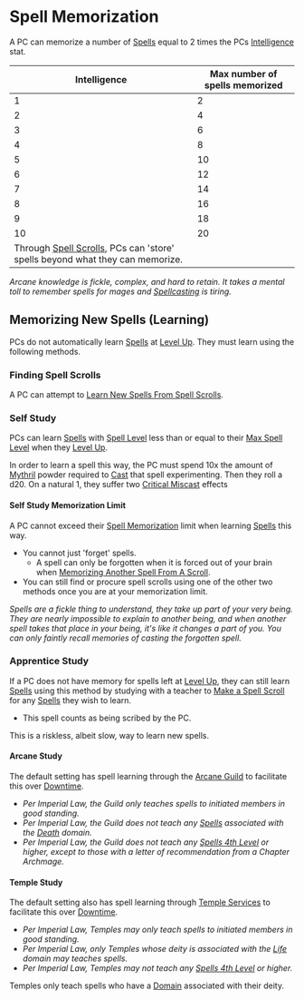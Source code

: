 ---
---

# Spell Memorization

A PC can memorize a number of [Spells](Spells.md) equal to 2 times the PCs [Intelligence](../Player%20Characters/Chosen%20Statistics/Intelligence.md) stat.

|Intelligence|Max number of spells memorized|
|------------|------------------------------|
|1|2|
|2|4|
|3|6|
|4|8|
|5|10|
|6|12|
|7|14|
|8|16|
|9|18|
|10|20|
|Through [Spell Scrolls](Spell%20Scrolls.md), PCs can 'store' spells beyond what they can memorize.||

*Arcane knowledge is fickle, complex, and hard to retain. It takes a mental toll to remember spells for mages and [Spellcasting](Spellcasting.md) is tiring.*

## Memorizing New Spells (Learning)

PCs do not automatically learn [Spells](Spells.md) at [Level Up](../Player%20Characters/Derived%20Statistics/Level.md#Level%20Up). They must learn using the following methods.

### Finding Spell Scrolls

A PC can attempt to [Learn New Spells From Spell Scrolls](Spell%20Scrolls.md#Learning%20From%20Spell%20Scrolls).

### Self Study

PCs can learn [Spells](Spells.md) with [Spell Level](Spell%20Level.md) less than or equal to their [Max Spell Level](Spell%20Level.md#Max%20Spell%20Level) when they [Level Up](../Player%20Characters/Derived%20Statistics/Level.md#Level%20Up).

In order to learn a spell this way, the PC must spend 10x the amount of [Mythril](Mythril.md) powder required to [Cast](Spellcasting.md) that spell experimenting. Then they roll a d20. On a natural 1, they suffer two [Critical Miscast](../Game%20Procedures/Dice%20Rolls/Critical%20Miscast.md) effects

#### Self Study Memorization Limit

A PC cannot exceed their [Spell Memorization](Spell%20Memorization.md) limit when learning [Spells](Spells.md) this way.

* You cannot just 'forget' spells.
  * A spell can only be forgotten when it is forced out of your brain when [Memorizing Another Spell From A Scroll](Spell%20Scrolls.md#Spell%20Scroll%20Memorization).
* You can still find or procure spell scrolls using one of the other two methods once you are at your memorization limit.

*Spells are a fickle thing to understand, they take up part of your very being. They are nearly impossible to explain to another being, and when another spell takes that place in your being, it's like it changes a part of you. You can only faintly recall memories of casting the forgotten spell.*

### Apprentice Study

If a PC does not have memory for spells left at [Level Up](../Player%20Characters/Derived%20Statistics/Level.md#Level%20Up), they can still learn [Spells](Spells.md) using this method by studying with a teacher to [Make a Spell Scroll](Spell%20Scrolls.md#Making%20Spell%20Scrolls) for any [Spells](Spells.md) they wish to learn.

* This spell counts as being scribed by the PC.

This is a riskless, albeit slow, way to learn new spells.

#### Arcane Study

The default setting has spell learning through the [Arcane Guild](../Economy/Detailed%20Prices/Relevant%20Prices/Arcane%20Guild.md) to facilitate this over [Downtime](../Player%20Characters/Derived%20Statistics/Level.md#Downtime).

* *Per Imperial Law, the Guild only teaches spells to initiated members in good standing.*
* *Per Imperial Law, the Guild does not teach any [Spells](Spells.md) associated with the [Death](Spell%20Domains/Death.md) domain.*
* *Per Imperial Law, the Guild does not teach any [Spells 4th Level](Spell%20Level.md) or higher, except to those with a letter of recommendation from a Chapter Archmage.*

#### Temple Study

The default setting also has spell learning through [Temple Services](../Economy/Detailed%20Prices/Relevant%20Prices/Temple%20Services.md) to facilitate this over [Downtime](../Player%20Characters/Derived%20Statistics/Level.md#Downtime).

* *Per Imperial Law, Temples may only teach spells to initiated members in good standing.*
* *Per Imperial Law, only Temples whose deity is associated with the [Life](Spell%20Domains/Life.md) domain may teaches spells.*
* *Per Imperial Law, Temples may not teach any [Spells 4th Level](Spell%20Level.md) or higher.*

Temples only teach spells who have a [Domain](Spell%20Domains/!Domain%20Index.md) associated with their deity.
